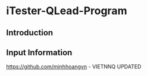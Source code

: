 # iTester-QLead-Program
## Introduction
## Input Information
https://github.com/minhhoangvn - VIETNNQ UPDATED
